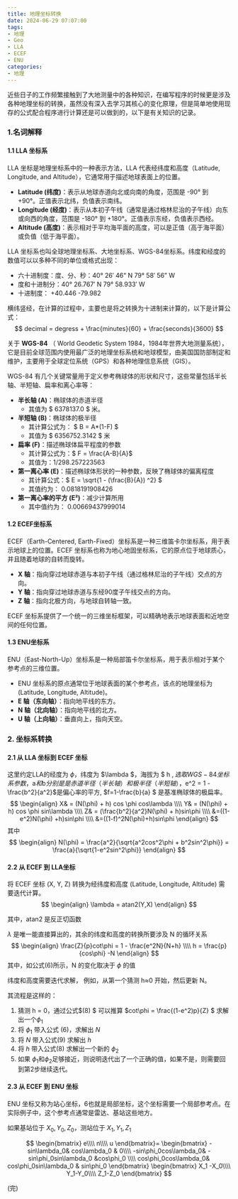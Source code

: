 ```yaml
---
title: 地理坐标转换
date: 2024-06-29 07:07:00
tags:
- 地理
- Geo
- LLA
- ECEF
- ENU
categories:
- 地理
---
```


近些日子的工作频繁接触到了大地测量中的各种知识，在编写程序的时候更是涉及各种地理坐标的转换，虽然没有深入去学习其核心的变化原理，但是简单地使用现存的公式配合程序进行计算还是可以做到的，以下是有关知识的记录。



### 1.名词解释

#### 1.1 LLA 坐标系 

LLA 坐标是地理坐标系中的一种表示方法，LLA 代表经纬度和高度（Latitude, Longitude, and Altitude），它通常用于描述地球表面上的位置。

- **Latitude (纬度)**：表示从地球赤道向北或向南的角度，范围是 -90° 到 +90°。正值表示北纬，负值表示南纬。
- **Longitude (经度)**：表示从本初子午线（通常是通过格林尼治的子午线）向东或向西的角度，范围是 -180° 到 +180°。正值表示东经，负值表示西经。
- **Altitude (高度)**：表示相对于平均海平面的高度，可以是正值（高于海平面）或负值（低于海平面）。

LLA 坐标系也叫全球地理坐标系、大地坐标系、WGS-84坐标系。纬度和经度的数值可以以多种不同的单位或格式出现：

- 六十进制度：度、分、秒：40° 26′ 46“ N 79° 58′ 56” W
- 度和十进制分：40° 26.767′ N 79° 58.933′ W
- 十进制度： +40.446 -79.982

横纬竖经，在计算的过程中，主要也是将之转换为十进制来计算的，以下是计算公式：
$$
decimal = degress + \frac{minutes}{60} + \frac{seconds}{3600}
$$


关于 **WGS-84** （ World Geodetic System 1984，1984年世界大地测量系统），它是目前全球范围内使用最广泛的地理坐标系统和地球模型，由美国国防部制定和维护，主要用于全球定位系统（GPS）和各种地理信息系统（GIS）。

WGS-84 有几个关键常量用于定义参考椭球体的形状和尺寸，这些常量包括半长轴、半短轴、扁率和离心率等：

- **半长轴 (A)**：椭球体的赤道半径
  - 其值为 $ 6378137.0 $ 米。
- **半短轴 (B)**：椭球体的极半径
  - 其计算公式为： $ B =  A*(1-F)  $
  - 其值为 $ 6356752.3142 $ 米
- **扁率 (F)**：描述椭球体扁平程度的参数
  - 其计算公式为：$ F = \frac{A-B}{A}$
  - 其值为：1/298.257223563
- **第一离心率 (E)**：描述椭球体形状的一种参数，反映了椭球体的偏离程度
  - 其计算公式：$ E = \sqrt{1 - (\frac{B}{A}) ^2} $
  - 其值约为： 0.0818191908426
- **第一离心率的平方 (E²)**：减少计算所用
  - 其中值约为： 0.00669437999014



#### 1.2 ECEF坐标系

ECEF（Earth-Centered, Earth-Fixed）坐标系是一种三维笛卡尔坐标系，用于表示地球上的位置。ECEF 坐标系也称为地心地固坐标系，它的原点位于地球质心，并且随着地球的自转而旋转。

- **X 轴**：指向穿过地球赤道与本初子午线（通过格林尼治的子午线）交点的方向。
- **Y 轴**：指向穿过地球赤道与东经90度子午线交点的方向。
- **Z 轴**：指向北极方向，与地球自转轴一致。

ECEF 坐标系提供了一个统一的三维坐标框架，可以精确地表示地球表面和近地空间的任何位置。



#### 1.3 ENU坐标系

ENU（East-North-Up）坐标系是一种局部笛卡尔坐标系，用于表示相对于某个参考点的三维位置。

- ENU 坐标系的原点通常位于地球表面的某个参考点，该点的地理坐标为 (Latitude, Longitude, Altitude)。
- **E 轴（东向轴）**：指向地平线的东方。
- **N 轴（北向轴）**：指向地平线的北方。
- **U 轴（上向轴）**：垂直向上，指向天空。



### 2. 坐标系转换

#### 2.1 从 LLA 坐标到 ECEF 坐标

这里约定LLA的经度为 $\phi$，纬度为 $\lambda $，海拔为 $ h $,  选取 WGS-84 坐标系参数，$a$和$b$分别是是赤道半径（半长轴）和极半径（半短轴），$e^2 = 1 - \frac{b^2}{a^2}$是偏心率的平方, $f=1-\frac{b}{a} $ 是基准椭球体的极扁率。
$$
\begin{align}
X& = (N(\phi) + h) cos \phi cos\lambda \\\\
Y& = (N(\phi) + h) cos \phi sin\lambda \\\\
Z& = (\frac{b^2}{a^2}N(\phi) + h)sin\phi \\\\
&=((1-e^2)N(\phi) +h)sin\phi \\\\
&=((1-f)^2N(\phi)+h)sin\phi
\end{align}
$$
其中
$$
\begin{align}
N(\phi) = \frac{a^2}{\sqrt{a^2cos^2\phi + b^2sin^2\phi}} = \frac{a}{\sqrt{1-e^2sin^2\phi}}
\end{align}
$$





#### 2.2 从 ECEF 到 LLA坐标

将 ECEF 坐标 (X, Y, Z) 转换为经纬度和高度 (Latitude, Longitude, Altitude) 需要迭代计算。
$$
\begin{align}
\lambda = atan2(Y,X)
\end{align}
$$


其中，atan2 是反正切函数

$\lambda$ 是唯一能直接算出的，其余的纬度和高度的转换所要涉及 N 的循环关系
$$
\begin{align}
\frac{Z}{p}cot\phi = 1 - \frac{e^2N}{N+h} \\\\
h = \frac{p}{cos\phi} -N
\end{align}
$$
其中，如公式$(6)$所示，N 的变化取决于 $\phi$  的值

纬度和高度需要迭代求解， 例如，从第一个猜测 h≈0 开始，然后更新 N。

其流程是这样的：

1. 猜测 h = 0，通过公式$(8) $ 可以推算 $cot\phi = \frac{(1-e^2)p}{Z} $ 求解出一个$\phi_1$
2. 将 $\phi_1$ 带入公式 $(6)$，求解出 $N$
3. 将 $N$ 带入公式$(9)$ 求解出 $h$
4. 将 $h$ 带入公式$(8)$ 求解出一个新的 $\phi_2$
5. 如果 $\phi_1$和$\phi_2$足够接近，则说明迭代出了一个正确的值，如果不是，则需要回到第2步继续迭代。



#### 2.3 从 ECEF 到 ENU 坐标

ENU 坐标又称为站心坐标，6也就是局部坐标，这个坐标需要一个局部参考点。在实际例子中，这个参考点通常是雷达、基站这些地方。

如果基站位于 ${X_0,Y_0,Z_0}$，测站位于 ${X_1,Y_1,Z_1}$

$$
\begin{bmatrix}
  e\\\\
  n\\\\
  u
\end{bmatrix}=
\begin{bmatrix}
  -sin\lambda_0& cos\lambda_0 & 0\\\\
  -sin\phi_0cos\lambda_0& -sin\phi_0sin\lambda_0 &cos\phi_0 \\\\
  cos\phi_0cos\lambda_0& cos\phi_0sin\lambda_0 & sin\phi_0
\end{bmatrix}
\begin{bmatrix}
  X_1 -X_0\\\\
  Y_1-Y_0\\\\
  Z_1-Z_0
\end{bmatrix}
$$



(完)
